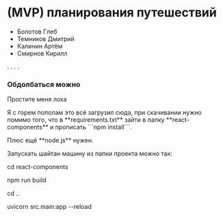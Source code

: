 <h1>(MVP) планирования путешествий</h1>

<ul>
    <li>Болотов Глеб</li>
    <li>Темников Дмитрий</li>
    <li>Калинин Артём</li>
    <li>Смирнов Кирилл</li>
</ul>
.
.
.
.
<h3>Обдолбаться можно</h3>
<p>Простите меня лоха</p>
<p>Я с горем пополам это всё загрузил сюда, при скачивании нужно помимо того, что в **requirements.txt** зайти в папку **react-components** и прописать ```npm install```.</p>
<p>Плюс ещё **node.js** нужен.</p>
<p>Запускать шайтан машину из папки проекта можно так:</p>
<p>cd react-components</p>
<p>npm run build</p>
<p>cd ..</p>
<p>uvicorn src.main:app --reload</p>
